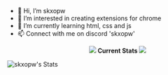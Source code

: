 - 👋 Hi, I’m skxopw
- 👀 I’m interested in creating extensions for chrome 
- 🌱 I’m currently learning html, css and js
- 📫 Connect with me on discord 'skxopw'

<p align="center">
  <img src="https://img.icons8.com/emoji/48/000000/high-voltage.png"/> 
  <b>Current Stats</b> 
  <img src="https://img.icons8.com/emoji/48/000000/high-voltage.png"/>
</p>

![skxopw's Stats](https://github-readme-stats.vercel.app/api?username=skxopw&theme=midnight-purple&show_icons=true&hide_border=true&count_private=true)

<!---
skxopw/skxopw is a ✨ special ✨ repository because its `README.md` (this file) appears on your GitHub profile.
You can click the Preview link to take a look at your changes.
--->
